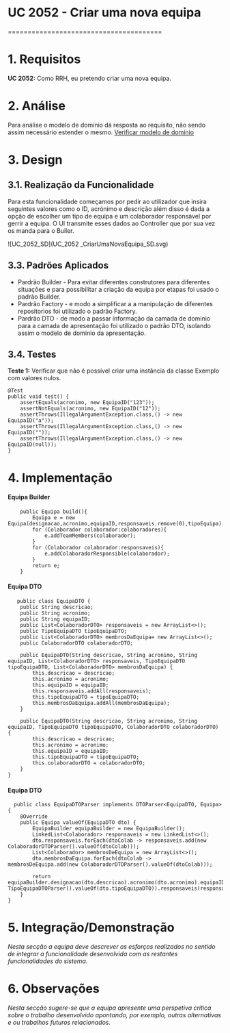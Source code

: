 # UC 2052 - Criar uma nova equipa
=======================================


# 1. Requisitos

**UC 2052:**  Como RRH, eu pretendo criar uma nova equipa.


# 2. Análise

Para análise o modelo de domínio dá resposta ao requisito, não sendo assim necessário estender o mesmo. [Verificar modelo de domínio](mdURL)

# 3. Design


## 3.1. Realização da Funcionalidade


Para esta funcionalidade começamos por pedir ao utilizador que insira seguintes valores como o ID, acrónimo e descrição além disso é dada a opção de escolher um tipo de equipa e um colaborador responsável por gerrir a equipa. O UI transmite esses dados ao Controller que por sua vez os manda para o Builer.

![UC_2052_SD](UC_2052 _CriarUmaNovaEquipa_SD.svg)


## 3.3. Padrões Aplicados

* Pardrão Builder - Para evitar diferentes construtores para diferentes situações e para possibilitar a criação da equipa por etapas foi usado o padrão Builder.
* Pardrão Factory - e modo a simplificar a a manipulação de diferentes repositorios foi utilizado o padrão Factory.
* Pardrão DTO - de modo a passar informação da camada de dominio para a camada de apresentação foi utilizado o padrão DTO, isolando assim o modelo de dominio da apresentação.

## 3.4. Testes 


**Teste 1:** Verificar que não é possível criar uma instância da classe Exemplo com valores nulos.

	@Test
    public void test() {
        assertEquals(acronimo, new EquipaID("123"));
        assertNotEquals(acronimo, new EquipaID("12"));
        assertThrows(IllegalArgumentException.class,() -> new EquipaID("a"));
        assertThrows(IllegalArgumentException.class,() -> new EquipaID(""));
        assertThrows(IllegalArgumentException.class,() -> new EquipaID(null));
    }



# 4. Implementação

#### Equipa Builder
```
    public Equipa build(){
        Equipa e = new Equipa(designacao,acronimo,equipaID,responsaveis.remove(0),tipoEquipa);
        for (Colaborador colaborador:colaboradores){
            e.addTeamMembers(colaborador);
        }
        for (Colaborador colaborador:responsaveis){
            e.addColaboradorResponsible(colaborador);
        }
        return e;
    }
```

#### Equipa DTO
```
   public class EquipaDTO {
    public String descricao;
    public String acronimo;
    public String equipaID;
    public List<ColaboradorDTO> responsaveis = new ArrayList<>();
    public TipoEquipaDTO tipoEquipaDTO;
    public List<ColaboradorDTO> membrosDaEquipa= new ArrayList<>();
    public ColaboradorDTO colaboradorDTO;

    public EquipaDTO(String descricao, String acronimo, String equipaID, List<ColaboradorDTO> responsaveis, TipoEquipaDTO tipoEquipaDTO, List<ColaboradorDTO> membrosDaEquipa) {
        this.descricao = descricao;
        this.acronimo = acronimo;
        this.equipaID = equipaID;
        this.responsaveis.addAll(responsaveis);
        this.tipoEquipaDTO = tipoEquipaDTO;
        this.membrosDaEquipa.addAll(membrosDaEquipa);
    }

    public EquipaDTO(String descricao, String acronimo, String equipaID, TipoEquipaDTO tipoEquipaDTO, ColaboradorDTO colaboradorDTO) {
        this.descricao = descricao;
        this.acronimo = acronimo;
        this.equipaID = equipaID;
        this.tipoEquipaDTO = tipoEquipaDTO;
        this.colaboradorDTO = colaboradorDTO;
    }
}

```
#### Equipa DTO
```
  public class EquipaDTOParser implements DTOParser<EquipaDTO, Equipa> {
    @Override
    public Equipa valueOf(EquipaDTO dto) {
        EquipaBuilder equipaBuilder = new EquipaBuilder();
        LinkedList<Colaborador> responsaveis = new LinkedList<>();
        dto.responsaveis.forEach(dtoColab -> responsaveis.add(new ColaboradorDTOParser().valueOf(dtoColab)));
        List<Colaborador> membrosDeEquipa = new ArrayList<>();
        dto.membrosDaEquipa.forEach(dtoColab -> membrosDeEquipa.add(new ColaboradorDTOParser().valueOf(dtoColab)));

        return equipaBuilder.designacao(dto.descricao).acronimo(dto.acronimo).equipaID(dto.equipaID).colaboradores(membrosDeEquipa).tipoDeEquipa(new TipoEquipaDTOParser().valueOf(dto.tipoEquipaDTO)).responsaveis(responsaveis).build();
    }
}
```

# 5. Integração/Demonstração

*Nesta secção a equipa deve descrever os esforços realizados no sentido de integrar a funcionalidade desenvolvida com as restantes funcionalidades do sistema.*

# 6. Observações

*Nesta secção sugere-se que a equipa apresente uma perspetiva critica sobre o trabalho desenvolvido apontando, por exemplo, outras alternativas e ou trabalhos futuros relacionados.*



